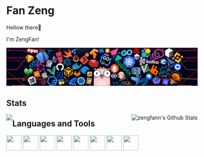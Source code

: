 # Fan Zeng

Hellow there👋

 I'm ZengFan!

![image](https://github.com/zengfann/zengfann/blob/main/icons/header_1.png)

## Stats
<p align="center">
<img align="left" src="https://github-readme-stats.vercel.app/api/top-langs/?username=zengfann&hide_langs_below=1&theme=default&line_height=27&layout=compact" />
<img align="right" src="https://github-readme-stats.vercel.app/api?username=zengfann&show_icons=true&count_private=true&include_all_commits=true&line_height=21" alt="zengfann's Github Stats" />

</p>

## Languages and Tools

<p>
<img src="https://cdn.jsdelivr.net/gh/devicons/devicon/icons/vscode/vscode-original.svg" width="40" height="40"/>
<img src="https://cdn.jsdelivr.net/gh/devicons/devicon/icons/jetbrains/jetbrains-original.svg" width="40" height="40"/>
<img src="https://cdn.jsdelivr.net/gh/devicons/devicon/icons/go/go-original.svg" width="40" height="40"/>
<img src="https://cdn.jsdelivr.net/gh/devicons/devicon/icons/python/python-original.svg" width="40" height="40"/>
<img src="https://cdn.jsdelivr.net/gh/devicons/devicon/icons/javascript/javascript-original.svg" width="40" height="40"/>
<img src="https://cdn.jsdelivr.net/gh/devicons/devicon/icons/c/c-original.svg" width="40" height="40"/>
<img src="https://cdn.jsdelivr.net/gh/devicons/devicon/icons/nodejs/nodejs-original.svg" width="40" height="40"/>
<img src="https://cdn.jsdelivr.net/gh/devicons/devicon/icons/git/git-original.svg" width="40" height="40"/>
</p>

